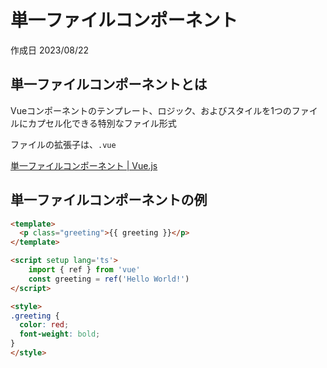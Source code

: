 # 単一ファイルコンポーネント

作成日 2023/08/22

## 単一ファイルコンポーネントとは

Vueコンポーネントのテンプレート、ロジック、およびスタイルを1つのファイルにカプセル化できる特別なファイル形式

ファイルの拡張子は、`.vue`

[単一ファイルコンポーネント | Vue.js](https://ja.vuejs.org/guide/scaling-up/sfc.html)

## 単一ファイルコンポーネントの例

```html
<template>
  <p class="greeting">{{ greeting }}</p>
</template>

<script setup lang='ts'>
    import { ref } from 'vue'
    const greeting = ref('Hello World!')
</script>

<style>
.greeting {
  color: red;
  font-weight: bold;
}
</style>
```
